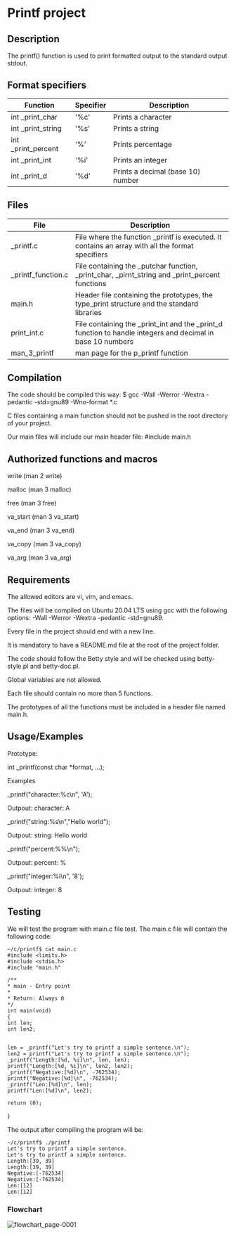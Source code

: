 
# Printf project




## Description
The printf() function is used to print formatted output to the standard output stdout.
## Format specifiers

| Function | Specifier | Description
--- | --- | --- |
|int _print_char | '%c' | Prints a character|
| int _print_string| '%s' | Prints a string|
|int _print_percent| '%' | Prints percentage|
|int _print_int | '%i' | Prints an integer|
|int _print_d | '%d' | Prints a decimal (base 10) number|

## Files

| File| Description 
--- | --- 
|_printf.c | File where the function _printf is executed. It contains an array with all the format specifiers
|_printf_function.c| File containing the _putchar function, _print_char, _pirnt_string and _print_percent functions
|main.h| Header file containing the prototypes, the type_print structure and the standard libraries
|print_int.c | File containing the _print_int and the _print_d function to handle integers and decimal in base 10 numbers
|man_3_printf | man page for the p_printf function

##  Compilation
The code should be compiled this way:
$ gcc -Wall -Werror -Wextra -pedantic -std=gnu89 -Wno-format *.c

C files containing a main function should not be pushed in the root directory of your project. 

Our main files will include our main header file:
#include main.h
## Authorized functions and macros
write (man 2 write)

malloc (man 3 malloc)

free (man 3 free)

va_start (man 3 va_start)

va_end (man 3 va_end)

va_copy (man 3 va_copy)

va_arg (man 3 va_arg)
## Requirements
The allowed editors are vi, vim, and emacs.

The files will be compiled on Ubuntu 20.04 LTS using gcc with the following options: -Wall -Werror -Wextra -pedantic -std=gnu89.

Every file in the project should end with a new line.

It is mandatory to have a README.md file at the root of the project folder.

The code should follow the Betty style and will be checked using betty-style.pl and betty-doc.pl.

Global variables are not allowed.

Each file should contain no more than 5 functions.

The prototypes of all the functions must be included in a header file named main.h.

## Usage/Examples 

Prototype: 

int _printf(const char *format, ...);

Examples

_printf("character:%c\n", 'A');

Outpout: character: A

_printf("string:%s\n","Hello world");

Outpout: string: Hello world

_printf("percent:%%\n");

Outpout: percent: %

_printf("integer:%i\n", '8');

Outpout: integer: 8






## Testing

We will test the program with main.c file test. The main.c file will contain the following code:

    ~/c/printf$ cat main.c 
    #include <limits.h>
    #include <stdio.h>
    #include "main.h"

    /**
    * main - Entry point
    *
    * Return: Always 0
    */
    int main(void)
    {
    int len;
    int len2;


    len = _printf("Let's try to printf a simple sentence.\n");
    len2 = printf("Let's try to printf a simple sentence.\n");
    _printf("Length:[%d, %i]\n", len, len);
    printf("Length:[%d, %i]\n", len2, len2);
    _printf("Negative:[%d]\n", -762534);
    printf("Negative:[%d]\n", -762534);
    _printf("Len:[%d]\n", len);
    printf("Len:[%d]\n", len2);

    return (0);
}

The output after compiling the program will be:

    ~/c/printf$ ./printf
    Let's try to printf a simple sentence.
    Let's try to printf a simple sentence.
    Length:[39, 39]
    Length:[39, 39]
    Negative:[-762534]
    Negative:[-762534]
    Len:[12]
    Len:[12]
### Flowchart


![flowchart_page-0001](https://github.com/leila7575/holbertonschool-printf/assets/148260175/10088d52-f799-4d3d-85a1-7d4ce1827bec)
